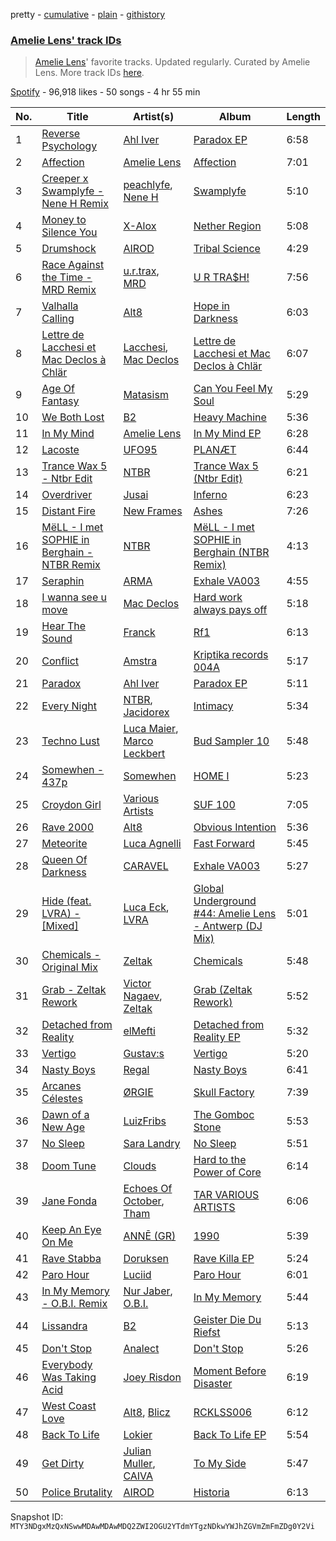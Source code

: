 pretty - [cumulative](/playlists/cumulative/37i9dQZF1DWSnqDRRcBlDX.md) - [plain](/playlists/plain/37i9dQZF1DWSnqDRRcBlDX) - [githistory](https://github.githistory.xyz/mackorone/spotify-playlist-archive/blob/main/playlists/plain/37i9dQZF1DWSnqDRRcBlDX)

### [Amelie Lens' track IDs](https://open.spotify.com/playlist/37i9dQZF1DWSnqDRRcBlDX)

> <a href="spotify:artist:5Ho1vKl1Uz8bJlk4vbmvmf">Amelie Lens</a>' favorite tracks\. Updated regularly\. Curated by Amelie Lens\. More track IDs <a href="spotify:genre:track\_id">here</a>.

[Spotify](https://open.spotify.com/user/spotify) - 96,918 likes - 50 songs - 4 hr 55 min

| No. | Title | Artist(s) | Album | Length |
|---|---|---|---|---|
| 1 | [Reverse Psychology](https://open.spotify.com/track/4j6IGvQ60qnehb9apAN73W) | [Ahl Iver](https://open.spotify.com/artist/0rX7Jq1AcfbVfKZGO2d6pV) | [Paradox EP](https://open.spotify.com/album/3Vj4c0xlQr0GEBUypiLaqA) | 6:58 |
| 2 | [Affection](https://open.spotify.com/track/5bAmqp96l9YO7V8LW5sUjZ) | [Amelie Lens](https://open.spotify.com/artist/5Ho1vKl1Uz8bJlk4vbmvmf) | [Affection](https://open.spotify.com/album/7iEmfai44TVKtcTu2N03mc) | 7:01 |
| 3 | [Creeper x Swamplyfe \- Nene H Remix](https://open.spotify.com/track/3O1ITBiIyA86GVLfSVNf2R) | [peachlyfe](https://open.spotify.com/artist/7z5jhhZFj3xUTxipinFogh), [Nene H](https://open.spotify.com/artist/3i7e7kVkTVFhkjYMfZoFoI) | [Swamplyfe](https://open.spotify.com/album/5xD5QYdp2mgQMtl0KDiXjq) | 5:10 |
| 4 | [Money to Silence You](https://open.spotify.com/track/7o1lqHzZmnAMdTBezJt2ha) | [X\-Alox](https://open.spotify.com/artist/02bXKhV38LfhJraVsQ5qCc) | [Nether Region](https://open.spotify.com/album/0WjHEvhA3F5XfeapAP9vSJ) | 5:08 |
| 5 | [Drumshock](https://open.spotify.com/track/79Re0uC1ZSCLlDCOCGOaSh) | [AIROD](https://open.spotify.com/artist/3oPI0nOC7MHooFy5qDsFrv) | [Tribal Science](https://open.spotify.com/album/7CJ0gTC8VQPWtaTbzB9kUI) | 4:29 |
| 6 | [Race Against the Time \- MRD Remix](https://open.spotify.com/track/6GLMz67ulk9MjJRBLUxyMU) | [u.r.trax](https://open.spotify.com/artist/5bGQtNvk4LrSUTZGzBiZq5), [MRD](https://open.spotify.com/artist/4bpzygoBaq9IUDs3XAxqpR) | [U R TRA$H!](https://open.spotify.com/album/4r874Sg4AEqjcqrRCIiAeq) | 7:56 |
| 7 | [Valhalla Calling](https://open.spotify.com/track/191oCOOnYfoMrZ9JN2o7f1) | [Alt8](https://open.spotify.com/artist/7uS4z6GqvIIdZbVq327Ak9) | [Hope in Darkness](https://open.spotify.com/album/0DiQzmDqvy5fAO76Zu1t69) | 6:03 |
| 8 | [Lettre de Lacchesi et Mac Declos à Chlär](https://open.spotify.com/track/5hh2Vbq1AqwlZxTUb9WrVF) | [Lacchesi](https://open.spotify.com/artist/5o4fYRhRy7bjAnroRtj5Qs), [Mac Declos](https://open.spotify.com/artist/0e9hDO31D6ykXq2hDyjZgO) | [Lettre de Lacchesi et Mac Declos à Chlär](https://open.spotify.com/album/6eYKcGcp5aRyDX6q9z6rzO) | 6:07 |
| 9 | [Age Of Fantasy](https://open.spotify.com/track/4VZVBZPDUBPWhYBkr79lAF) | [Matasism](https://open.spotify.com/artist/01dmfjE7RpzUe6DJSV5eKD) | [Can You Feel My Soul](https://open.spotify.com/album/29Ysub2qJPNzlAD0j7QLBr) | 5:29 |
| 10 | [We Both Lost](https://open.spotify.com/track/2MVpbHw9fKYXi0hcYpjdUF) | [B2](https://open.spotify.com/artist/0vpOUJDr3cALJ5AiRFdv2S) | [Heavy Machine](https://open.spotify.com/album/10zEodY1CT4TKevzj78lm4) | 5:36 |
| 11 | [In My Mind](https://open.spotify.com/track/5UAtcDuXrfjU2jUtnEtYMZ) | [Amelie Lens](https://open.spotify.com/artist/5Ho1vKl1Uz8bJlk4vbmvmf) | [In My Mind EP](https://open.spotify.com/album/0VkR9gcSHuF8jbxsc3SCsp) | 6:28 |
| 12 | [Lacoste](https://open.spotify.com/track/53iCpRBnZqy9ZtAhstsNB0) | [UFO95](https://open.spotify.com/artist/6wIaTr9wvAI528u4czB5Pk) | [PLANÆT](https://open.spotify.com/album/6gkfs9xJ3wGlA8d2guoZdM) | 6:44 |
| 13 | [Trance Wax 5 \- Ntbr Edit](https://open.spotify.com/track/5XbYkc5rn6a0EJCjYGs6xK) | [NTBR](https://open.spotify.com/artist/1Ye4UZN2QjBlSyZF1Ts2CR) | [Trance Wax 5 \(Ntbr Edit\)](https://open.spotify.com/album/02hz3ZsW7eAdrc1TbNg3K8) | 6:21 |
| 14 | [Overdriver](https://open.spotify.com/track/0GF7dmw6Ru8PJZZqacGW9b) | [Jusai](https://open.spotify.com/artist/6MrL0meWSWEZf17trGIQmk) | [Inferno](https://open.spotify.com/album/6OYHtHtDE8E5SKTOKH6Jz5) | 6:23 |
| 15 | [Distant Fire](https://open.spotify.com/track/71MVpP334OButKrqtSFWiT) | [New Frames](https://open.spotify.com/artist/2L2Sj9PHQbSf2O9zhFwkRM) | [Ashes](https://open.spotify.com/album/1s84eyjhCB2OKKGtWEDHso) | 7:26 |
| 16 | [MëLL \- I met SOPHIE in Berghain \- NTBR Remix](https://open.spotify.com/track/1vXSdZWevvjyqAv1lMc25p) | [NTBR](https://open.spotify.com/artist/1Ye4UZN2QjBlSyZF1Ts2CR) | [MëLL \- I met SOPHIE in Berghain \(NTBR Remix\)](https://open.spotify.com/album/1icfXeXiKrPPaWZlanXrTU) | 4:13 |
| 17 | [Seraphin](https://open.spotify.com/track/5xJr20EuKMamebCzVjBNKn) | [ARMA](https://open.spotify.com/artist/6521yl6LJNVjbPpSz3ohSZ) | [Exhale VA003](https://open.spotify.com/album/6wruyQtjglWadmz5JsfKaI) | 4:55 |
| 18 | [I wanna see u move](https://open.spotify.com/track/3hfFbnhW13OFOoFn1fZxQP) | [Mac Declos](https://open.spotify.com/artist/0e9hDO31D6ykXq2hDyjZgO) | [Hard work always pays off](https://open.spotify.com/album/0kmYFHmlws7IgZyb2X9HSW) | 5:18 |
| 19 | [Hear The Sound](https://open.spotify.com/track/276lQAZfUAXTvlzpPiSFTw) | [Franck](https://open.spotify.com/artist/3XGGc2cdg65V8AOXGfdHwb) | [Rf1](https://open.spotify.com/album/1q6vPrcAmGbLFsYikTLGfG) | 6:13 |
| 20 | [Conflict](https://open.spotify.com/track/52NB4f71xepo93DrRtoFFk) | [Amstra](https://open.spotify.com/artist/22hoWqtS82DDN3jJqxjqH7) | [Kriptika records 004A](https://open.spotify.com/album/4Fq95fQ2Rj0Ygt09Tnga8t) | 5:17 |
| 21 | [Paradox](https://open.spotify.com/track/3PmYsWb3qD6VpXY7B8GU3J) | [Ahl Iver](https://open.spotify.com/artist/0rX7Jq1AcfbVfKZGO2d6pV) | [Paradox EP](https://open.spotify.com/album/3Vj4c0xlQr0GEBUypiLaqA) | 5:11 |
| 22 | [Every Night](https://open.spotify.com/track/6aSdY2mKtkquVwPbotUnky) | [NTBR](https://open.spotify.com/artist/1Ye4UZN2QjBlSyZF1Ts2CR), [Jacidorex](https://open.spotify.com/artist/0XSNxwt21dxcFTxaYtQjwe) | [Intimacy](https://open.spotify.com/album/0mt67Q3HEy0q0mI4j7GmRr) | 5:34 |
| 23 | [Techno Lust](https://open.spotify.com/track/6vrJmOsPKS6tusB8dsnsWI) | [Luca Maier](https://open.spotify.com/artist/0g0YEju2GfxHogh42aySl2), [Marco Leckbert](https://open.spotify.com/artist/49HgT3Jf89Xiw8lKvvemf5) | [Bud Sampler 10](https://open.spotify.com/album/6ccV50uWrOE8Tbopmg5m0B) | 5:48 |
| 24 | [Somewhen \- 437p](https://open.spotify.com/track/2hOgMqywNsliLHgcIFXCkt) | [Somewhen](https://open.spotify.com/artist/0k47nZgznsmnNkSIJvjbVy) | [HOME I](https://open.spotify.com/album/4oIxUf66to46M5IWpNbQdN) | 5:23 |
| 25 | [Croydon Girl](https://open.spotify.com/track/0gMWkR6pfuaBcW2HHEhGvt) | [Various Artists](https://open.spotify.com/artist/0LyfQWJT6nXafLPZqxe9Of) | [SUF 100](https://open.spotify.com/album/2DleJNXcZsmefAFLk1oQPn) | 7:05 |
| 26 | [Rave 2000](https://open.spotify.com/track/5n5Xbqn22mtMSPucxySxgz) | [Alt8](https://open.spotify.com/artist/7uS4z6GqvIIdZbVq327Ak9) | [Obvious Intention](https://open.spotify.com/album/3CXQwErEMo6wKhmO7INRJf) | 5:36 |
| 27 | [Meteorite](https://open.spotify.com/track/2NydnLf5aQpJQIyfoE0lpu) | [Luca Agnelli](https://open.spotify.com/artist/4gF60Mys5KoWdQrf0bhRWq) | [Fast Forward](https://open.spotify.com/album/74K6VmJM6dbaxIv2ru39Dn) | 5:45 |
| 28 | [Queen Of Darkness](https://open.spotify.com/track/4triZ5u7p5jm2nfExElnlc) | [CARAVEL](https://open.spotify.com/artist/5od72ceH2aN3pS4hcHNzRy) | [Exhale VA003](https://open.spotify.com/album/6wruyQtjglWadmz5JsfKaI) | 5:27 |
| 29 | [Hide \(feat\. LVRA\) \- \[Mixed\]](https://open.spotify.com/track/57ARrgqG2oI637vPtGZN35) | [Luca Eck](https://open.spotify.com/artist/7FvEqUihbJfx5vpfGd1OLz), [LVRA](https://open.spotify.com/artist/0wnxBYaim46rj6QmaukOcf) | [Global Underground \#44: Amelie Lens \- Antwerp \(DJ Mix\)](https://open.spotify.com/album/2TGeXmcebG4mLWM5t2t1Tg) | 5:01 |
| 30 | [Chemicals \- Original Mix](https://open.spotify.com/track/0KF1GYtbXgcipR9OHBDJfD) | [Zeltak](https://open.spotify.com/artist/7abM3xmXx55x7dQZot1Dpd) | [Chemicals](https://open.spotify.com/album/61FWmQ4ucMaItHzlBJvzRP) | 5:48 |
| 31 | [Grab \- Zeltak Rework](https://open.spotify.com/track/6xjvBdd3RHCO29G0oFT7zy) | [Victor Nagaev](https://open.spotify.com/artist/3bUtwhpt91iFwTeT9dOff2), [Zeltak](https://open.spotify.com/artist/7abM3xmXx55x7dQZot1Dpd) | [Grab \(Zeltak Rework\)](https://open.spotify.com/album/3VGUnyKoOoZj8s74HgWd6v) | 5:52 |
| 32 | [Detached from Reality](https://open.spotify.com/track/0SRVbXB4pnBFDHBsCi9q4A) | [elMefti](https://open.spotify.com/artist/5qqv3LmRnc0hPFSIYm45Fy) | [Detached from Reality EP](https://open.spotify.com/album/57l3LHfkcHENVdodZKgwSY) | 5:32 |
| 33 | [Vertigo](https://open.spotify.com/track/3o9Tz0t3qvXVRr8Q48lKf5) | [Gustav:s](https://open.spotify.com/artist/1rZDkbng4oXyepztgThmQ5) | [Vertigo](https://open.spotify.com/album/3A7o8IgLInBCSsWoD4ildO) | 5:20 |
| 34 | [Nasty Boys](https://open.spotify.com/track/2Riv1HOSR9JMjoBUHLU5wZ) | [Regal](https://open.spotify.com/artist/10RlWd6mCUDiRpQ30bGL2E) | [Nasty Boys](https://open.spotify.com/album/1uO278F0iznhGFJhWZa3wg) | 6:41 |
| 35 | [Arcanes Célestes](https://open.spotify.com/track/3dCuWnwg782MgxRXmDDgUL) | [ØRGIE](https://open.spotify.com/artist/1szhCDK5eUZ5ANNHmmFqRF) | [Skull Factory](https://open.spotify.com/album/2d4ID1NSUnfGxRZiw7tGBb) | 7:39 |
| 36 | [Dawn of a New Age](https://open.spotify.com/track/0zOXZJUMGfra55i2THlBGw) | [LuizFribs](https://open.spotify.com/artist/0WsCn0MJy2wadsvVOd0ZSw) | [The Gomboc Stone](https://open.spotify.com/album/01QJogXBejPUvm2RDZQBUG) | 5:53 |
| 37 | [No Sleep](https://open.spotify.com/track/4qCw12VA1ghMYBH78mWQKE) | [Sara Landry](https://open.spotify.com/artist/7eILArMiTFTQf8SEh5fFHK) | [No Sleep](https://open.spotify.com/album/0zqtGVtrcM2qNxWY1U2WPu) | 5:51 |
| 38 | [Doom Tune](https://open.spotify.com/track/1P9EG3vg1s8bw6glgCIyTz) | [Clouds](https://open.spotify.com/artist/3f0kobRhjLIHJna3UsEqim) | [Hard to the Power of Core](https://open.spotify.com/album/4szZbYdqgqkfQWjb6GKmRA) | 6:14 |
| 39 | [Jane Fonda](https://open.spotify.com/track/4gRdAANX5kZfAOPmY56Uko) | [Echoes Of October](https://open.spotify.com/artist/5FcB45KW1zMC9m6snLCWp5), [Tham](https://open.spotify.com/artist/609hP92W6p3l5agWsi1pnb) | [TAR VARIOUS ARTISTS](https://open.spotify.com/album/1EcILTSariejjul2lWn1kl) | 6:06 |
| 40 | [Keep An Eye On Me](https://open.spotify.com/track/3ag5A2jeCOUJuUrq8gpBW2) | [ANNĒ \(GR\)](https://open.spotify.com/artist/00pvTGCT5eHF4qhPblymEh) | [1990](https://open.spotify.com/album/62NXt7se1WYxzZe93q8fIK) | 5:39 |
| 41 | [Rave Stabba](https://open.spotify.com/track/1V0vWwpBldwfDnFMwkk3rH) | [Doruksen](https://open.spotify.com/artist/4QualaVaoF8vYnpJ5o8Pw6) | [Rave Killa EP](https://open.spotify.com/album/6Ia4fFVK7Y84uShycxc4WE) | 5:24 |
| 42 | [Paro Hour](https://open.spotify.com/track/4GEyFz3H1CcBNzusy3WBZp) | [Luciid](https://open.spotify.com/artist/3YMs2NjzmU8oc5muj4LxgL) | [Paro Hour](https://open.spotify.com/album/0sHSs8g7CnGbGY0o8NWtPh) | 6:01 |
| 43 | [In My Memory \- O.B.I\. Remix](https://open.spotify.com/track/0Dtdp6DPM67wraLo6XsVXO) | [Nur Jaber](https://open.spotify.com/artist/22J1dZodxVK6NzbDnpZCek), [O.B.I.](https://open.spotify.com/artist/0f87xNphOln9PY4UNcXXr4) | [In My Memory](https://open.spotify.com/album/4t7VGZLFE4cNwKjvUhFg7T) | 5:44 |
| 44 | [Lissandra](https://open.spotify.com/track/3rOaXVFcziiU5zPxrtfMCf) | [B2](https://open.spotify.com/artist/0vpOUJDr3cALJ5AiRFdv2S) | [Geister Die Du Riefst](https://open.spotify.com/album/77BNLMv3hLny7jpm87cPyd) | 5:13 |
| 45 | [Don't Stop](https://open.spotify.com/track/0PoHUQuChlCLQI8epiHdlF) | [Analect](https://open.spotify.com/artist/5oMo0oEwNSokwvVOrX2FTk) | [Don't Stop](https://open.spotify.com/album/4tXN0g862ozdO3GMnIF9vz) | 5:26 |
| 46 | [Everybody Was Taking Acid](https://open.spotify.com/track/0kbdlVyWr0vsFj0ZEm7wDT) | [Joey Risdon](https://open.spotify.com/artist/1TAVfsRR0xQIcI6OxpCten) | [Moment Before Disaster](https://open.spotify.com/album/4rSM7rZFEdMFjdPzZebGs3) | 6:19 |
| 47 | [West Coast Love](https://open.spotify.com/track/6IdsEMXOA9i8efy41OlFB4) | [Alt8](https://open.spotify.com/artist/7uS4z6GqvIIdZbVq327Ak9), [Blicz](https://open.spotify.com/artist/3PnWOaMJ1XWctt7UBJuwz0) | [RCKLSS006](https://open.spotify.com/album/44g3plYDtTn9MB3FTjvkrc) | 6:12 |
| 48 | [Back To Life](https://open.spotify.com/track/4XBQx0CuRXQgZEyM5jtVcG) | [Lokier](https://open.spotify.com/artist/0p8GctWFVZV1FaCziO7Bil) | [Back To Life EP](https://open.spotify.com/album/6qn1jyfll4d4EBZppfjP0k) | 5:54 |
| 49 | [Get Dirty](https://open.spotify.com/track/7s0FvUlUvRXwKkAuEet9ri) | [Julian Muller](https://open.spotify.com/artist/5UWmNXxqHIUcpHEJCxDojK), [CAIVA](https://open.spotify.com/artist/0VevbPTec9d8audiahBL3f) | [To My Side](https://open.spotify.com/album/0B7Z917Qc6OFI1fYjfr0I5) | 5:47 |
| 50 | [Police Brutality](https://open.spotify.com/track/2xJfLMmhopHaPis1pd9CJR) | [AIROD](https://open.spotify.com/artist/3oPI0nOC7MHooFy5qDsFrv) | [Historia](https://open.spotify.com/album/56tITXyE0RcImU43s2OL7j) | 6:13 |

Snapshot ID: `MTY3NDgxMzQxNSwwMDAwMDAwMDQ2ZWI2OGU2YTdmYTgzNDkwYWJhZGVmZmFmZDg0Y2Vi`
